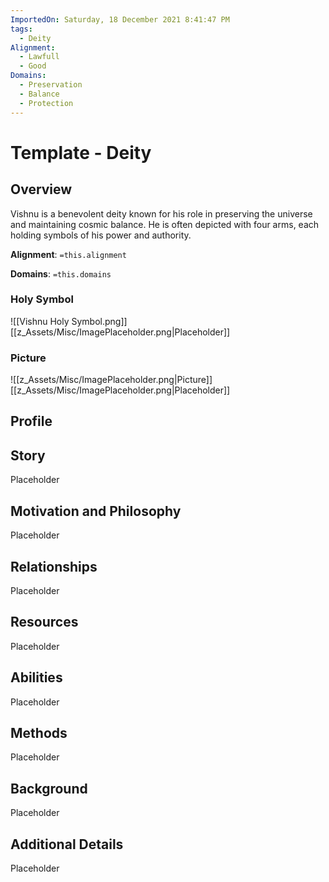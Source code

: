 ```yaml
---
ImportedOn: Saturday, 18 December 2021 8:41:47 PM
tags:
  - Deity
Alignment:
  - Lawfull
  - Good
Domains:
  - Preservation
  - Balance
  - Protection
---
```

# Template - Deity
## Overview

Vishnu is a benevolent deity known for his role in preserving the universe and maintaining cosmic balance. He is often depicted with four arms, each holding symbols of his power and authority.

**Alignment**: `=this.alignment`

**Domains**: `=this.domains`

### Holy Symbol
![[Vishnu Holy Symbol.png]]
[[z_Assets/Misc/ImagePlaceholder.png|Placeholder]]

### Picture
![[z_Assets/Misc/ImagePlaceholder.png|Picture]]
[[z_Assets/Misc/ImagePlaceholder.png|Placeholder]]

## Profile


## Story
Placeholder

## Motivation and Philosophy
Placeholder

## Relationships
Placeholder

## Resources
Placeholder

## Abilities
Placeholder

## Methods
Placeholder

## Background
Placeholder

## Additional Details
Placeholder

